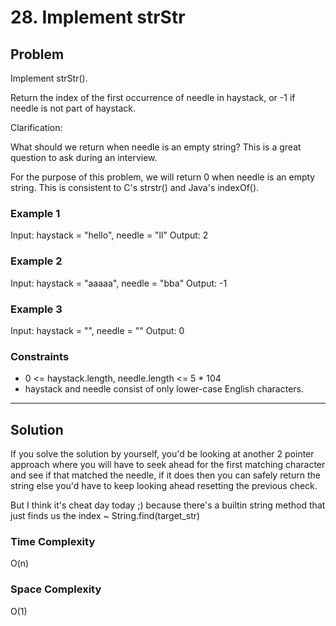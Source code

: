 # 28. Implement strStr

## Problem

Implement strStr().

Return the index of the first occurrence of needle in haystack, or -1 if needle is not part of haystack.

Clarification:

What should we return when needle is an empty string? This is a great question to ask during an interview.

For the purpose of this problem, we will return 0 when needle is an empty string. This is consistent to C's strstr() and Java's indexOf().

### Example 1

Input: haystack = "hello", needle = "ll"
Output: 2

### Example 2

Input: haystack = "aaaaa", needle = "bba"
Output: -1

### Example 3

Input: haystack = "", needle = ""
Output: 0

### Constraints

- 0 <= haystack.length, needle.length <= 5 \* 104
- haystack and needle consist of only lower-case English characters.

---

## Solution

If you solve the solution by yourself, you'd be looking at another 2 pointer approach where you will have to seek ahead for the first matching character and see if that matched the needle, if it does then you can safely return the string else you'd have to keep looking ahead resetting the previous check.

But I think it's cheat day today ;) because there's a builtin string method that just finds us the index ~ String.find(target_str)

### Time Complexity

O(n)

### Space Complexity

O(1)
